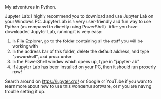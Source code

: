My adventures in Python.

Jupyter Lab:
I highly recommend you to download and use Jupyter Lab on your Windows PC.
Jupyter Lab is a very user-friendly and fun way to use Python (as compared to directly using PowerShell).
After you have downloaded Jupyter Lab, running it is very easy:

1. In File Explorer, go to the folder containing all the stuff you will be working with
2. In the address bar of this folder, delete the default address, and type "powershell", and press enter
3. In the PowerShell window which opens up, type in "jupyter-lab"
4. If Jupyter Lab has been installed on your PC, then it should run properly now!

Search around on https://jupyter.org/ or Google or YouTube if you want to learn more about how to use this wonderful software, 
or if you are having trouble setting it up. 
